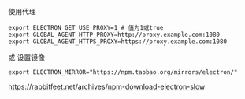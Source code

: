 使用代理

```
export ELECTRON_GET_USE_PROXY=1 # 值为1或true
export GLOBAL_AGENT_HTTP_PROXY=http://proxy.example.com:1080
export GLOBAL_AGENT_HTTPS_PROXY=https://proxy.example.com:1080
```


或
设置镜像
```
export ELECTRON_MIRROR="https://npm.taobao.org/mirrors/electron/"
```


https://rabbitfeet.net/archives/npm-download-electron-slow
